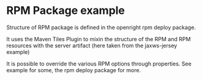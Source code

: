 # RPM Package example

Structure of RPM package is defined in the openright rpm deploy package.  

It uses the Maven Tiles Plugin to mixin the structure of the RPM and RPM resources with the server artifact (here taken from the jaxws-jersey example)

It is possible to override the various RPM options through properties.
See example for some, the rpm deploy package for more.
